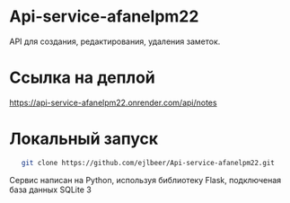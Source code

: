 # Api-service-afanelpm22

API для создания, редактирования, удаления заметок.

# Ссылка на деплой
   https://api-service-afanelpm22.onrender.com/api/notes

# Локальный запуск
```bash
   git clone https://github.com/ejlbeer/Api-service-afanelpm22.git
```

Сервис написан на Python, используя библиотеку Flask, подключеная база данных SQLite 3
